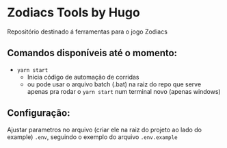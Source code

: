 # Zodiacs Tools by Hugo

Repositório destinado á ferramentas para o jogo Zodiacs

## Comandos disponíveis até o momento:

- `yarn start`
  - Inicia código de automação de corridas
  - ou pode usar o arquivo batch (.bat) na raiz do repo que serve apenas pra rodar o `yarn start` num terminal novo (apenas windows)

## Configuração:

Ajustar parametros no arquivo (criar ele na raiz do projeto ao lado do example) `.env`, seguindo o exemplo do arquivo `.env.example`
<!-- Ajustar caminho de pasta nos arquivos `.bat` ou colocar a pasta do projeto em `%USERPROFILE%/Documents/zodiacs-tools` -->
